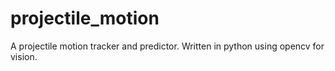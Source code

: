 projectile_motion
=================

A projectile motion tracker and predictor. Written in python using opencv for vision.
